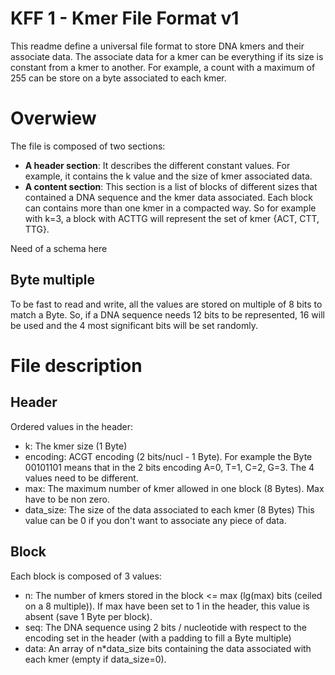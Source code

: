 # KFF 1 - Kmer File Format v1

This readme define a universal file format to store DNA kmers and their associate data.
The associate data for a kmer can be everything if its size is constant from a kmer to another.
For example, a count with a maximum of 255 can be store on a byte associated to each kmer.


# Overwiew

The file is composed of two sections:
* **A header section**: It describes the different constant values.
For example, it contains the k value and the size of kmer associated data.
* **A content section**: This section is a list of blocks of different sizes that contained a DNA sequence and the kmer data associated.
Each block can contains more than one kmer in a compacted way.
So for example with k=3, a block with ACTTG will represent the set of kmer {ACT, CTT, TTG}.

Need of a schema here

## Byte multiple

To be fast to read and write, all the values are stored on multiple of 8 bits to match a Byte.
So, if a DNA sequence needs 12 bits to be represented, 16 will be used and the 4 most significant bits will be set randomly.


# File description

## Header

Ordered values in the header:
* k: The kmer size (1 Byte)
* encoding: ACGT encoding (2 bits/nucl - 1 Byte).
For example the Byte 00101101 means that in the 2 bits encoding A=0, T=1, C=2, G=3.
The 4 values need to be different.
* max: The maximum number of kmer allowed in one block (8 Bytes).
Max have to be non zero.
* data_size: The size of the data associated to each kmer (8 Bytes)
This value can be 0 if you don't want to associate any piece of data.

## Block

Each block is composed of 3 values:
* n: The number of kmers stored in the block <= max (lg(max) bits (ceiled on a 8 multiple)).
If max have been set to 1 in the header, this value is absent (save 1 Byte per block).
* seq: The DNA sequence using 2 bits / nucleotide with respect to the encoding set in the header (with a padding to fill a Byte multiple)
* data: An array of n\*data_size bits containing the data associated with each kmer (empty if data_size=0).
